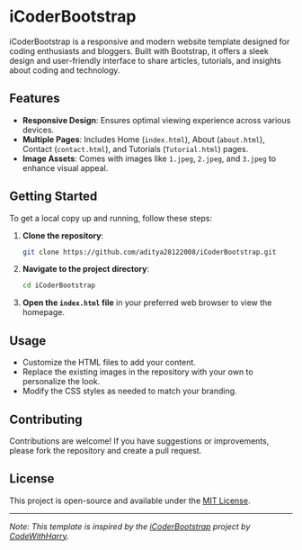 # iCoderBootstrap

iCoderBootstrap is a responsive and modern website template designed for coding enthusiasts and bloggers. Built with Bootstrap, it offers a sleek design and user-friendly interface to share articles, tutorials, and insights about coding and technology.

## Features

- **Responsive Design**: Ensures optimal viewing experience across various devices.
- **Multiple Pages**: Includes Home (`index.html`), About (`about.html`), Contact (`contact.html`), and Tutorials (`Tutorial.html`) pages.
- **Image Assets**: Comes with images like `1.jpeg`, `2.jpeg`, and `3.jpeg` to enhance visual appeal.

## Getting Started

To get a local copy up and running, follow these steps:

1. **Clone the repository**:
   ```bash
   git clone https://github.com/aditya28122008/iCoderBootstrap.git
   ```
2. **Navigate to the project directory**:
   ```bash
   cd iCoderBootstrap
   ```
3. **Open the `index.html` file** in your preferred web browser to view the homepage.

## Usage

- Customize the HTML files to add your content.
- Replace the existing images in the repository with your own to personalize the look.
- Modify the CSS styles as needed to match your branding.

## Contributing

Contributions are welcome! If you have suggestions or improvements, please fork the repository and create a pull request.

## License

This project is open-source and available under the [MIT License](LICENSE).

---

*Note: This template is inspired by the [iCoderBootstrap](https://github.com/CodeWithHarry/iCoderBootstrap) project by [CodeWithHarry](https://github.com/CodeWithHarry).*
